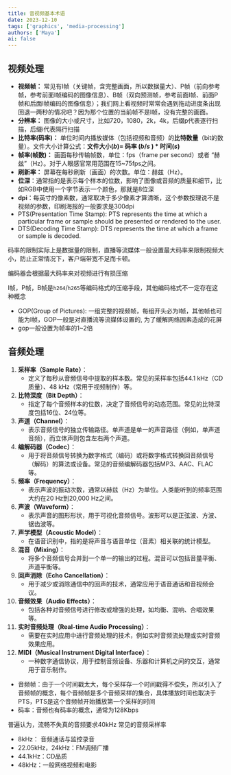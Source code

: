 ```yaml
---
title: 音视频基本术语
date: 2023-12-10
tags: ['graphics', 'media-processing']
authors: ['Maya']
ai: false
---
```

## 视频处理
- **视频帧：** 常见有I帧（关键帧，含完整画面，所以数据量大）、P帧（前向参考帧，参考前面I帧编码的图像信息）、B帧（双向预测帧，参考前面I帧、前面P帧和后面I帧编码的图像信息）；我们网上看视频时常常会遇到拖动进度条出现回退一两秒的情况吧？因为那个位置的当前帧不是I帧，没有完整的画面。
- **分辨率：** 图像的大小或尺寸，比如720，1080，2k，4k，后缀p代表逐行扫描，后缀i代表隔行扫描
- **比特率(码率)：** 单位时间内播放媒体（包括视频和音频）的**比特数量**（bit的数量）。文件大小计算公式：**文件大小($b$)= 码率 ($b/s$ ) * 时间($s$)**
- **帧率(帧数)：** 画面每秒传输帧数，单位：fps（frame per second）或者 “赫兹”（Hz）。对于人眼感官常用范围在15~75fps之间。
- **刷新率：** 屏幕在每秒刷新（画面）的次数。单位：赫兹（Hz）。
- **位深**：通常指的是表示每个样本的位数，影响了图像或音频的质量和细节，比如RGB中使用一个字节表示一个颜色，那就是8位深
- **dpi**：每英寸的像素数，通常取决于多少像素才算清晰，这个参数按理说不是视频的参数，印刷海报的一般要求是300dpi
- PTS(Presentation Time Stamp): PTS represents the time at which a particular frame or sample should be presented or rendered to the user.
- DTS(Decoding Time Stamp): DTS represents the time at which a frame or sample is decoded.

码率的限制实际上是数据量的限制，直播等流媒体一般设置最大码率来限制视频大小，防止正常情况下，客户端带宽不足而卡顿。

编码器会根据最大码率来对视频进行有损压缩

I帧，P帧，B帧是`h264`/`h265`等编码格式的压缩手段，其他编码格式不一定存在这种概念

- GOP(Group of Pictures): 一组完整的视频帧，每组开头必为I帧，其他帧也可能为I帧，GOP一般是对直播流等流媒体设置的, 为了缓解网络因素造成的花屏
- gop一般设置为帧率的1~2倍

## 音频处理
1. **采样率（Sample Rate）**：
    - 定义了每秒从音频信号中提取的样本数。常见的采样率包括44.1 kHz（CD质量）、48 kHz（常用于视频制作）等。
2. **比特深度（Bit Depth）**：
    - 指定了每个音频样本的位数，决定了音频信号的动态范围。常见的比特深度包括16位、24位等。
3. **声道（Channel）**：
    - 表示音频信号的独立传输路径。单声道是单一的声音路径（例如，单声道音频），而立体声则包含左右两个声道。
4. **编解码器（Codec）**：
    - 用于将音频信号转换为数字格式（编码）或将数字格式转换回音频信号（解码）的算法或设备。常见的音频编解码器包括MP3、AAC、FLAC等。
5. **频率（Frequency）**：
    - 表示声波的振动次数，通常以赫兹（Hz）为单位。人类能听到的频率范围大约在20 Hz到20,000 Hz之间。
6. **声波（Waveform）**：
    - 表示声音的图形形状，用于可视化音频信号。波形可以是正弦波、方波、锯齿波等。
7. **声学模型（Acoustic Model）**：
    - 在语音识别中，指的是将声音与语音单位（音素）相关联的统计模型。
8. **混音（Mixing）**：
    - 将多个音频信号合并到一个单一的输出的过程。混音可以包括音量平衡、声道平衡等。
9. **回声消除（Echo Cancellation）**：
    - 用于减少或消除通信中的回声的技术，通常应用于语音通话和音视频会议。
10. **音频效果（Audio Effects）**：
    - 包括各种对音频信号进行修改或增强的处理，如均衡、混响、合唱效果等。
11. **实时音频处理（Real-time Audio Processing）**：
    - 需要在实时应用中进行音频处理的技术，例如实时音频流处理或实时音频效果应用。
12. **MIDI（Musical Instrument Digital Interface）**：
    - 一种数字通信协议，用于控制音频设备、乐器和计算机之间的交互，通常用于音乐制作。
- 音频帧：由于一个时间戳太大，每个采样存一个时间戳得不偿失，所以引入了音频帧的概念，每个音频帧是多个音频采样的集合，具体播放时间也取决于PTS，PTS是这个音频帧开始播放第一个采样的时间
- 码率：音频也有码率的概念，通常为128Kbps

普遍认为，流畅不失真的音频要求40kHz
常见的音频采样率
- 8kHz： 音频通话与监控录音
- 22.05kHz，24kHz：FM调频广播
- 44.1kHz：CD品质
- 48kHz：一般网络视频和电影
